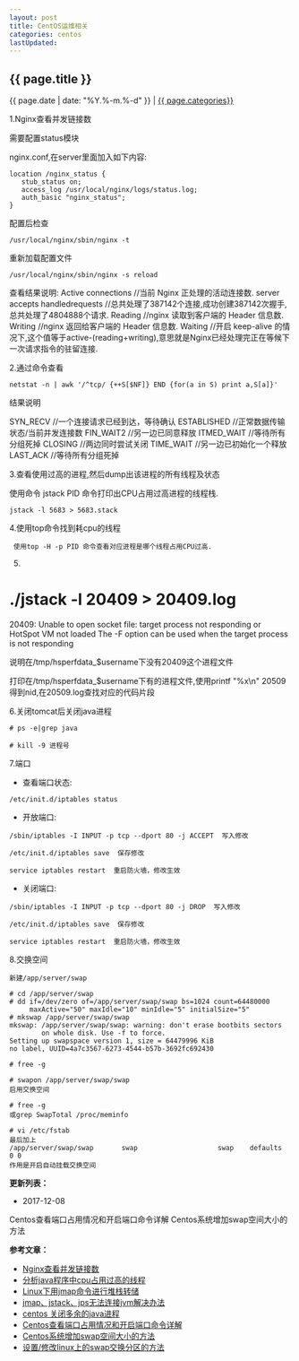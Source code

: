 ```yaml
---
layout: post
title: CentOS运维相关
categories: centos
lastUpdated:
---
```


## {{ page.title }}

{{ page.date | date: "%Y.%-m.%-d" }} | <a href="/archive#{{ page.categories }}">{{ page.categories}}</a>

1.Nginx查看并发链接数

需要配置status模块

nginx.conf,在server里面加入如下内容:

```
location /nginx_status {
   stub_status on;
   access_log /usr/local/nginx/logs/status.log;
   auth_basic "nginx_status";
}
```

配置后检查

```
/usr/local/nginx/sbin/nginx -t
```

重新加载配置文件

```
/usr/local/nginx/sbin/nginx -s reload
```

查看结果说明:
Active connections    //当前 Nginx 正处理的活动连接数.
server accepts handledrequests  //总共处理了387142个连接,成功创建387142次握手,总共处理了4804888个请求.
Reading         //nginx 读取到客户端的 Header 信息数.
Writing         //nginx 返回给客户端的 Header 信息数.
Waiting         //开启 keep-alive 的情况下,这个值等于active-(reading+writing),意思就是Nginx已经处理完正在等候下一次请求指令的驻留连接.

2.通过命令查看

```
netstat -n | awk '/^tcp/ {++S[$NF]} END {for(a in S) print a,S[a]}'
```

结果说明
 
SYN_RECV        //一个连接请求已经到达，等待确认
ESTABLISHED     //正常数据传输状态/当前并发连接数
FIN_WAIT2       //另一边已同意释放
ITMED_WAIT          //等待所有分组死掉
CLOSING         //两边同时尝试关闭
TIME_WAIT       //另一边已初始化一个释放
LAST_ACK        //等待所有分组死掉

3.查看使用过高的进程,然后dump出该进程的所有线程及状态

使用命令 jstack PID 命令打印出CPU占用过高进程的线程栈.

```
jstack -l 5683 > 5683.stack
```

4.使用top命令找到耗cpu的线程

```
 使用top -H -p PID 命令查看对应进程是哪个线程占用CPU过高.
```

5.
# ./jstack -l 20409 > 20409.log
20409: Unable to open socket file: target process not responding or HotSpot VM not loaded
The -F option can be used when the target process is not responding

说明在/tmp/hsperfdata_$username下没有20409这个进程文件

打印在/tmp/hsperfdata_$username下有的进程文件,使用printf "%x\n" 20509得到nid,在20509.log查找对应的代码片段

6.关闭tomcat后关闭java进程

```
# ps -e|grep java
```

```
# kill -9 进程号
```

7.端口

* 查看端口状态:

```
/etc/init.d/iptables status
```

* 开放端口:

```
/sbin/iptables -I INPUT -p tcp --dport 80 -j ACCEPT  写入修改

/etc/init.d/iptables save  保存修改

service iptables restart  重启防火墙，修改生效
```

* 关闭端口:

```
/sbin/iptables -I INPUT -p tcp --dport 80 -j DROP  写入修改

/etc/init.d/iptables save  保存修改

service iptables restart  重启防火墙，修改生效
```

8.交换空间

```
新建/app/server/swap

# cd /app/server/swap
# dd if=/dev/zero of=/app/server/swap/swap bs=1024 count=64480000
     maxActive="50" maxIdle="10" minIdle="5" initialSize="5"
# mkswap /app/server/swap/swap
mkswap: /app/server/swap/swap: warning: don't erase bootbits sectors
        on whole disk. Use -f to force.
Setting up swapspace version 1, size = 64479996 KiB
no label, UUID=4a7c3567-6273-4544-b57b-3692fc692430

# free -g

# swapon /app/server/swap/swap
启用交换空间

# free -g
或grep SwapTotal /proc/meminfo

# vi /etc/fstab
最后加上
/app/server/swap/swap       swap                    swap    defaults        0 0
作用是开启自动挂载交换空间
```

**更新列表：**

* 2017-12-08 

Centos查看端口占用情况和开启端口命令详解
Centos系统增加swap空间大小的方法


**参考文章：**

* [Nginx查看并发链接数][1]
* [分析java程序中cpu占用过高的线程][2]
* [Linux下用jmap命令进行堆栈转储][3]
* [jmap、jstack、jps无法连接jvm解决办法][4]
* [centos 关闭多余的java进程][5]
* [Centos查看端口占用情况和开启端口命令详解][6]
* [Centos系统增加swap空间大小的方法][7]
* [设置/修改linux上的swap交换分区的方法][8]

[1]: http://blog.csdn.net/lsbhjshyn/article/details/10922313
[2]: http://blog.csdn.net/jgwei/article/details/12079147
[3]: http://www.linuxidc.com/Linux/2012-08/68622.htm
[4]: http://blog.51cto.com/zhangshaoxiong/1310166
[5]: https://my.oschina.net/youway/blog/387005
[6]: http://www.jb51.net/article/103028.htm
[7]: http://www.360doc.com/content/13/0526/12/11722185_288278721.shtml
[8]: http://blog.csdn.net/buxin_2008/article/details/6154768
